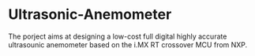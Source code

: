 # Ultrasonic-Anemometer
The porject aims at designing a low-cost full digital highly accurate ultrasounic anemometer based on the i.MX RT crossover MCU from NXP.
